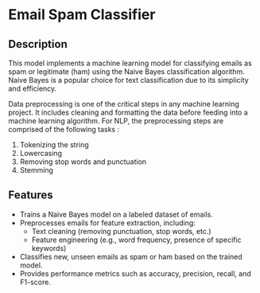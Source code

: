 # Email Spam Classifier

## Description
This model implements a machine learning model for classifying emails as spam or legitimate (ham) using the Naive Bayes classification algorithm. Naive Bayes is a popular choice for text classification due to its simplicity and efficiency.

Data preprocessing is one of the critical steps in any machine learning project. It includes cleaning and formatting the data before feeding into a machine learning algorithm. For NLP, the preprocessing steps are comprised of the following tasks :

1. Tokenizing the string
2. Lowercasing
3. Removing stop words and punctuation
4. Stemming

## Features
* Trains a Naive Bayes model on a labeled dataset of emails.
* Preprocesses emails for feature extraction, including:
  * Text cleaning (removing punctuation, stop words, etc.)
  * Feature engineering (e.g., word frequency, presence of specific keywords)
* Classifies new, unseen emails as spam or ham based on the trained model.
* Provides performance metrics such as accuracy, precision, recall, and F1-score.
  
